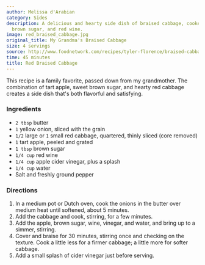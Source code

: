 ```yaml
---
author: Melissa d'Arabian
category: Sides
description: A delicious and hearty side dish of braised cabbage, cooked with apple,
  brown sugar, and red wine.
image: red_braised_cabbage.jpg
original_title: My Grandma's Braised Cabbage
size: 4 servings
source: http://www.foodnetwork.com/recipes/tyler-florence/braised-cabbage-recipe.html
time: 45 minutes
title: Red Braised Cabbage
---
```


This recipe is a family favorite, passed down from my grandmother. The combination of tart apple, sweet brown sugar, and hearty red cabbage creates a side dish that's both flavorful and satisfying.

### Ingredients

* `2 tbsp` butter
* `1` yellow onion, sliced with the grain
* `1/2` large or `1` small red cabbage, quartered, thinly sliced (core removed)
* `1` tart apple, peeled and grated
* `1 tbsp` brown sugar
* `1/4 cup` red wine
* `1/4 cup` apple cider vinegar, plus a splash
* `1/4 cup` water
* Salt and freshly ground pepper

### Directions

1. In a medium pot or Dutch oven, cook the onions in the butter over medium heat until softened, about 5 minutes.
2. Add the cabbage and cook, stirring, for a few minutes.
3. Add the apple, brown sugar, wine, vinegar, and water, and bring up to a simmer, stirring.
4. Cover and braise for 30 minutes, stirring once and checking on the texture. Cook a little less for a firmer cabbage; a little more for softer cabbage.
5. Add a small splash of cider vinegar just before serving.